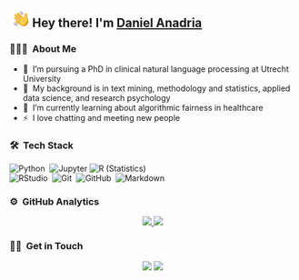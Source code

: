 <img alt="Night Coding" src="./assets/Hand%20Wave.gif" width='40' align="left"/><h2>Hey there! I'm [Daniel Anadria](https://danadria.com/)</h2>

### 👨🏻‍💻 &nbsp;About Me
- 🔭 &nbsp;I’m pursuing a PhD in clinical natural language processing at Utrecht University
- 🦾 &nbsp;My background is in text mining, methodology and statistics, applied data science, and research psychology
- 🌱 &nbsp;I’m currently learning about algorithmic fairness in healthcare
- ⚡ &nbsp;I love chatting and meeting new people

### 🛠 &nbsp;Tech Stack

![Python](https://img.shields.io/badge/-Python-05122A?style=flat&logo=python)&nbsp;
![Jupyter](https://img.shields.io/badge/-Jupyter-333333?style=flat&logo=Jupyter)
![R (Statistics)](https://img.shields.io/badge/-R-05122A?style=flat&logo=R&logoColor=276DC3)\
![RStudio](https://img.shields.io/badge/-RStudio-05122A?style=flat&logo=rstudio)&nbsp;
![Git](https://img.shields.io/badge/-Git-05122A?style=flat&logo=git)&nbsp;
![GitHub](https://img.shields.io/badge/-GitHub-05122A?style=flat&logo=github)&nbsp;
![Markdown](https://img.shields.io/badge/-Markdown-05122A?style=flat&logo=markdown)

### ⚙️ &nbsp;GitHub Analytics

<p align="center">
<a href="https://github.com/danadria">
  <img height="180em" src="https://github-readme-stats-eight-theta.vercel.app/api?username=danadria&show_icons=true&theme=algolia&include_all_commits=true&count_private=true"/>
  <img height="180em" src="https://github-readme-stats-eight-theta.vercel.app/api/top-langs/?username=danadria&layout=compact&langs_count=8&theme=algolia"/>
</a>
</p>

### 🤝🏻 &nbsp;Get in Touch

<p align="center">
<a href="https://www.danadria.com"><img src="https://img.shields.io/badge/-danadria.com-3423A6?style=flat&logo=Google-Chrome&logoColor=white"/></a>
<a href="mailto:d.anadria@uu.nl"><img src="https://img.shields.io/badge/-d.anadria@uu.nl-D14836?style=flat&logo=Gmail&logoColor=white"/></a>

</p>



<!--
**danadria/danadria** is a ✨ _special_ ✨ repository because its `README.md` (this file) appears on your GitHub profile.

Here are some ideas to get you started:

- 🔭 I’m currently working on ...
- 🌱 I’m currently learning ...
- 👯 I’m looking to collaborate on ...
- 🤔 I’m looking for help with ...
- 💬 Ask me about ...
- 📫 How to reach me: ...
- 😄 Pronouns: ...
- ⚡ Fun fact: ...
-->
